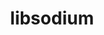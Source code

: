 ---
title: "libsodium"
layout: cache
categories: [package, v0.18.0]
meta: {"versions": ["1.0.18"], "compilers": ["gcc@=7.5.0"], "oss": ["ubuntu18.04"], "platforms": ["linux"], "targets": ["x86_64"], "stacks": ["data-vis-sdk", "e4s", "radiuss", "root"], "num_specs": 1, "num_specs_by_stack": {"radiuss": 1, "data-vis-sdk": 1, "e4s": 1, "root": 1}}
spec_details: [{"hash": "z26kiiggbuxolmltes5itlthkeiox66q", "compiler": "gcc@=7.5.0", "versions": ["1.0.18"], "os": "ubuntu18.04", "platform": "linux", "target": "x86_64", "variants": [], "stacks": ["radiuss", "data-vis-sdk", "e4s", "root"], "size": "-", "tarball": "https://binaries.spack.io/releases/v0.18.0/build_cache/linux-ubuntu18.04-x86_64/gcc-7.5.0/libsodium-1.0.18/linux-ubuntu18.04-x86_64-gcc-7.5.0-libsodium-1.0.18-z26kiiggbuxolmltes5itlthkeiox66q.spack"}]
---